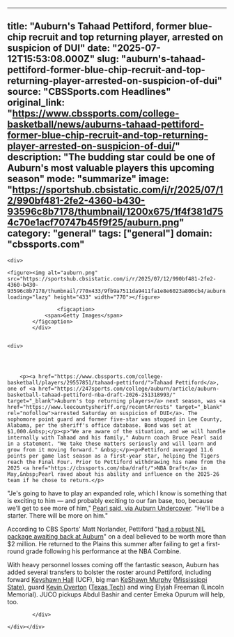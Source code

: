 ---
   title: "Auburn's Tahaad Pettiford, former blue-chip recruit and top returning player, arrested on suspicion of DUI"
   date: "2025-07-12T15:53:08.000Z"
   slug: "auburn's-tahaad-pettiford-former-blue-chip-recruit-and-top-returning-player-arrested-on-suspicion-of-dui"
   source: "CBSSports.com Headlines"
   original_link: "https://www.cbssports.com/college-basketball/news/auburns-tahaad-pettiford-former-blue-chip-recruit-and-top-returning-player-arrested-on-suspicion-of-dui/"
   description: "The budding star could be one of Auburn's most valuable players this upcoming season"
   mode: "summarize"
   image: "https://sportshub.cbsistatic.com/i/r/2025/07/12/990bf481-2fe2-4360-b430-93596c8b7178/thumbnail/1200x675/1f4f381d754c70e1acf70747b45f9f25/auburn.png"
   category: "general"
   tags: ["general"]
   domain: "cbssports.com"
  ---
  <div id="readability-page-1" class="page"><div id="Article-body">
        
    
        
                
    <div>
                            
    <figure><img alt="auburn.png" src="https://sportshub.cbsistatic.com/i/r/2025/07/12/990bf481-2fe2-4360-b430-93596c8b7178/thumbnail/770x433/9fb9a7511da9411fa1e8e6023a806cb4/auburn.png" loading="lazy" height="433" width="770"></figure>
        
                    <figcaption>
                <span>Getty Images</span>
            </figcaption>
            </div>

    
    <div>
        
        
                            
                
        <p><a href="https://www.cbssports.com/college-basketball/players/29557851/tahaad-pettiford/">Tahaad Pettiford</a>, one of <a href="https://247sports.com/college/auburn/article/auburn-basketball-tahaad-pettiford-nba-draft-2026-251318993/" target="_blank">Auburn's top returning players</a> next season, was <a href="https://www.leecountysheriff.org/recentArrests" target="_blank" rel="nofollow">arrested Saturday on suspicion of DUI</a>. The sophomore point guard and former five-star was stopped in Lee County, Alabama, per the sheriff's office database. Bond was set at $1,000.&nbsp;</p><p>"We are aware of the situation, and we will handle internally with Tahaad and his family," Auburn coach Bruce Pearl said in a statement. "We take these matters seriously and will learn and grow from it moving forward." &nbsp;</p><p>Pettiford averaged 11.6 points per game last season as a first-year star, helping the Tigers reach the Final Four. Prior to Pettiford withdrawing his name from the 2025 <a href="https://cbssports.com/nba/draft/">NBA Draft</a> in May,&nbsp;Pearl raved about his ability and influence on the 2025-26 team if he chose to return.</p>
        

<p>"Je's going to have to play an expanded role, which I know is something that is exciting to him — and probably exciting to our fan base, too, because we'll get to see more of him," <a href="https://247sports.com/college/auburn/article/auburn-basketball-tahaad-pettiford-nba-draft-2025-250225478/" target="_blank">Pearl said, via Auburn Undercover</a>. "He'll be a starter. There will be more on him."</p><p>According to CBS Sports' Matt Norlander, Pettiford "<span><a href="https://www.cbssports.com/college-basketball/news/tahaad-pettiford-withdraws-from-nba-draft-sophomore-guard-returns-to-auburn-after-final-four-season/" target="_blank">had a robust NIL package awaiting back at Auburn</a></span>" on a deal believed to be worth more than $2 million. He returned to the Plains this summer after failing to get a first-round grade following his performance at the NBA Combine.</p>
        

<p>With heavy personnel losses coming off the fantastic season, Auburn has added several transfers to bolster the roster around Pettiford, including forward <a href="https://www.cbssports.com/college-basketball/players/28955426/keyshawn-hall/">Keyshawn Hall</a>&nbsp;(UCF), big man <a href="https://www.cbssports.com/college-basketball/players/26808223/keshawn-murphy/">KeShawn Murphy</a>&nbsp;(<a href="https://www.cbssports.com/college-basketball/teams/MISSST/mississippi-state-bulldogs/">Mississippi State</a>), guard&nbsp;<a href="https://www.cbssports.com/college-basketball/players/29232402/kevin-overton/">Kevin Overton</a>&nbsp;(<a href="https://www.cbssports.com/college-basketball/teams/TXTECH/texas-tech-red-raiders/">Texas Tech</a>) and wing Elyjah Freeman (Lincoln Memorial). JUCO pickups Abdul Bashir and center Emeka Opurum will help, too.&nbsp;</p>


        
            </div>

    </div></div>
